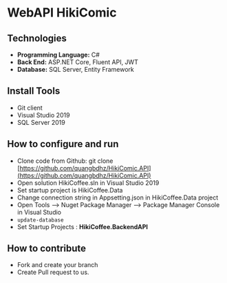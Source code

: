 # WebAPI HikiComic

## Technologies

* **Programming Language:** C#
* **Back End:**  ASP.NET Core, Fluent API, JWT
* **Database:** SQL Server, Entity Framework

## Install Tools

- Git client
- Visual Studio 2019
- SQL Server 2019

## How to configure and run

- Clone code from Github: git clone [https://github.com/quangbdhz/HikiComic.API](https://github.com/quangbdhz/HikiComic.API)
- Open solution HikiCoffee.sln in Visual Studio 2019
- Set startup project is HikiCoffee.Data
- Change connection string in Appsetting.json in HikiCoffee.Data project
- Open Tools --> Nuget Package Manager --> Package Manager Console in Visual Studio
- ```update-database```
- Set Startup Projects : **HikiCoffee.BackendAPI**

## How to contribute

- Fork and create your branch
- Create Pull request to us.
